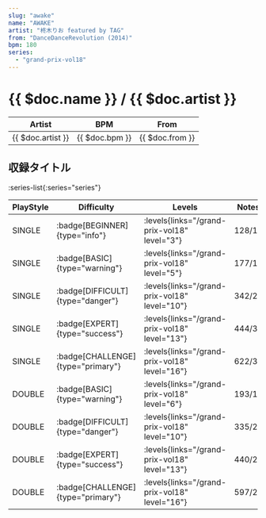 ```yaml
---
slug: "awake"
name: "AWAKE"
artist: "柊木りお featured by TAG"
from: "DanceDanceRevolution (2014)"
bpm: 180
series:
  - "grand-prix-vol18"
---
```


# {{ $doc.name }} / {{ $doc.artist }}

|Artist|BPM|From|
|------|---|----|
|{{ $doc.artist }}|{{ $doc.bpm }}|{{ $doc.from }}|

## 収録タイトル

:series-list{:series="series"}

|PlayStyle|Difficulty|Levels|Notes|Movie|
|---------|----------|------|-----|-----|
|SINGLE| :badge[BEGINNER]{type="info"}| :levels{links="/grand-prix-vol18" level="3"}|128/14||
|SINGLE| :badge[BASIC]{type="warning"}| :levels{links="/grand-prix-vol18" level="5"}|177/12||
|SINGLE| :badge[DIFFICULT]{type="danger"}| :levels{links="/grand-prix-vol18" level="10"}|342/23||
|SINGLE| :badge[EXPERT]{type="success"}| :levels{links="/grand-prix-vol18" level="13"}|444/33||
|SINGLE| :badge[CHALLENGE]{type="primary"}| :levels{links="/grand-prix-vol18" level="16"}|622/33||
|DOUBLE| :badge[BASIC]{type="warning"}| :levels{links="/grand-prix-vol18" level="6"}|193/13||
|DOUBLE| :badge[DIFFICULT]{type="danger"}| :levels{links="/grand-prix-vol18" level="10"}|335/22||
|DOUBLE| :badge[EXPERT]{type="success"}| :levels{links="/grand-prix-vol18" level="13"}|440/29||
|DOUBLE| :badge[CHALLENGE]{type="primary"}| :levels{links="/grand-prix-vol18" level="16"}|597/26||
